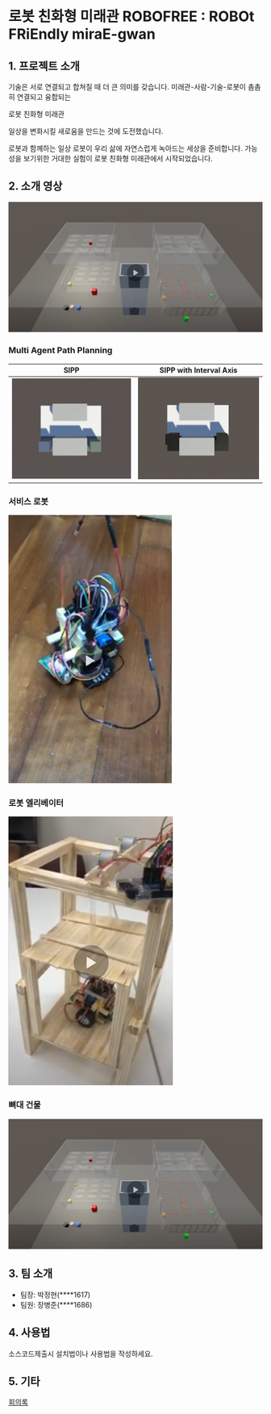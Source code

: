 # 로봇 친화형 미래관 ROBOFREE : ROBOt FRiEndly miraE-gwan

## 1. 프로젝트 소개

기술은 서로 연결되고 합쳐질 때 더 큰 의미를 갖습니다.
미래관-사람-기술-로봇이 촘촘히 연결되고 융합되는

로봇 친화형 미래관

일상을 변화시킬 새로움을 만드는 것에 도전했습니다.

로봇과 함께하는 일상
로봇이 우리 삶에 자연스럽게 녹아드는 세상을 준비합니다.
가능성을 보기위한 거대한 실험이
로봇 친화형 미래관에서 시작되었습니다.

## 2. 소개 영상

[<img src = "./Assets/1617/Images/5.png">](https://youtu.be/M7KIbQa7Pxs)

### Multi Agent Path Planning

| SIPP | SIPP with Interval Axis |
| --- | --- |
| ![SIPP](./Assets/1686/Videos/SIPP.gif) | ![SIPP Advanced](./Assets/1686/Videos/SIPP%20with%20Interval%20Axis%203x4.gif) |

### 서비스 로봇

[<img src = "./Assets/1617/Images/6.png">](https://youtu.be/PNdhJjClKcY)

### 로봇 엘리베이터

[<img src = "./Assets/1617/Images/7.png">](https://youtu.be/Bud2Jc5ON6M)

### 뼈대 건물

<img src = "./Assets/1617/Images/5.png">

## 3. 팀 소개

- 팀장: 박정현(****1617)
- 팀원: 장병준(****1686)

## 4. 사용법

소스코드제출시 설치법이나 사용법을 작성하세요.

## 5. 기타

[회의록](https://docs.google.com/document/d/1Jag0lyQDvFNUKjmpU1_TOHbEmVOhvqhIF1oz9uKTGSA/edit?usp=sharing)
